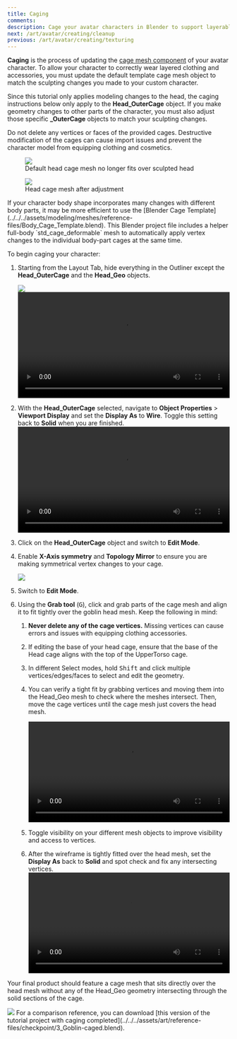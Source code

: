 ```yaml
---
title: Caging
comments:
description: Cage your avatar characters in Blender to support layerable accessories and clothing.
next: /art/avatar/creating/cleanup
previous: /art/avatar/creating/texturing
---
```


**Caging** is the process of updating the [cage mesh component](../../../art/avatar/index.md#cage-meshes) of your avatar character. To allow your character to correctly wear layered clothing and accessories, you must update the default template cage mesh object to match the sculpting changes you made to your custom character.

Since this tutorial only applies modeling changes to the head, the caging instructions below only apply to the **Head_OuterCage** object. If you make geometry changes to other parts of the character, you must also adjust those specific **\_OuterCage** objects to match your sculpting changes.

<Alert severity ='error'>
Do not delete any vertices or faces of the provided cages. Destructive modification of the cages can cause import issues and prevent the character model from equipping clothing and cosmetics.
</Alert>

<GridContainer numColumns="2">
  <figure><img src="../../../assets/art/avatar/basic-creation/Pre-Caging.png" />  <figcaption>Default head cage mesh no longer fits over sculpted head</figcaption></figure>

  <figure><img src="../../../assets/art/avatar/basic-creation/Post-Caging.png" /><figcaption>Head cage mesh after adjustment</figcaption></figure>
</GridContainer>

<Alert severity = 'info'>
If your character body shape incorporates many changes with different body parts, it may be more efficient to use the [Blender Cage Template](../../../assets/modeling/meshes/reference-files/Body_Cage_Template.blend). This Blender project file includes a helper full-body `std_cage_deformable` mesh to automatically apply vertex changes to the individual body-part cages at the same time.
</Alert>

To begin caging your character:

1. Starting from the Layout Tab, hide everything in the Outliner except the **Head_OuterCage** and the **Head_Geo** objects.

   <img src="../../../assets/art/avatar/basic-creation/Caging-Outer-Cage-Objects.png" />
   <video controls src="../../../assets/art/avatar/basic-creation/Caging_01.mp4" width="100%"></video>

2. With the **Head_OuterCage** selected, navigate to **Object Properties** > **Viewport Display** and set the **Display As** to **Wire**. Toggle this setting back to **Solid** when you are finished.
   <video controls src="../../../assets/art/avatar/basic-creation/Caging_02.mp4" width="100%"></video>
3. Click on the **Head_OuterCage** object and switch to **Edit Mode**.
4. Enable **X-Axis symmetry** and **Topology Mirror** to ensure you are making symmetrical vertex changes to your cage.

   <img src="../../../assets/art/avatar/basic-creation/Caging-Symmetry-Settings.png" />

5. Switch to **Edit Mode**.
6. Using the **Grab tool** (<kbd>G</kbd>), click and grab parts of the cage mesh and align it to fit tightly over the goblin head mesh. Keep the following in mind:

   1. **Never delete any of the cage vertices.** Missing vertices can cause errors and issues with equipping clothing accessories.
   2. If editing the base of your head cage, ensure that the base of the Head cage aligns with the top of the UpperTorso cage.
   3. In different Select modes, hold <kbd>Shift</kbd> and click multiple vertices/edges/faces to select and edit the geometry.
   4. You can verify a tight fit by grabbing vertices and moving them into the Head_Geo mesh to check where the meshes intersect. Then, move the cage vertices until the cage mesh just covers the head mesh.

      <video controls src="../../../assets/art/avatar/basic-creation/Caging_03.mp4" width="100%"></video>

   5. Toggle visibility on your different mesh objects to improve visibility and access to vertices.
   6. After the wireframe is tightly fitted over the head mesh, set the **Display As** back to **Solid** and spot check and fix any intersecting vertices.
      <video controls src="../../../assets/art/avatar/basic-creation/Caging_04.mp4" width="100%"></video>

Your final product should feature a cage mesh that sits directly over the head mesh without any of the Head_Geo geometry intersecting through the solid sections of the cage.

<img src="../../../assets/art/avatar/basic-creation/Post-Caging.png" />

<Alert severity = 'success'>
For a comparison reference, you can download [this version of the tutorial project with caging completed](../../../assets/art/reference-files/checkpoint/3_Goblin-caged.blend).
</Alert>
